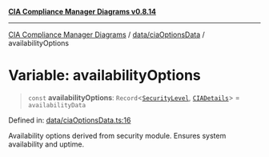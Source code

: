[**CIA Compliance Manager Diagrams v0.8.14**](../../../README.md)

***

[CIA Compliance Manager Diagrams](../../../modules.md) / [data/ciaOptionsData](../README.md) / availabilityOptions

# Variable: availabilityOptions

> `const` **availabilityOptions**: `Record`\<[`SecurityLevel`](../../../types/cia/type-aliases/SecurityLevel.md), [`CIADetails`](../../../types/interfaces/CIADetails.md)\> = `availabilityData`

Defined in: [data/ciaOptionsData.ts:16](https://github.com/Hack23/cia-compliance-manager/blob/257dd569f432a46611a1746c832a7e3d29232229/src/data/ciaOptionsData.ts#L16)

Availability options derived from security module.
Ensures system availability and uptime.
